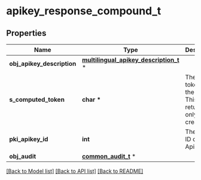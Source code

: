 # apikey_response_compound_t

## Properties
Name | Type | Description | Notes
------------ | ------------- | ------------- | -------------
**obj_apikey_description** | [**multilingual_apikey_description_t**](multilingual_apikey_description.md) \* |  | 
**s_computed_token** | **char \*** | The secret token for the API key.  This will be returned only on creation. | [optional] 
**pki_apikey_id** | **int** | The unique ID of the Apikey | 
**obj_audit** | [**common_audit_t**](common_audit.md) \* |  | 

[[Back to Model list]](../README.md#documentation-for-models) [[Back to API list]](../README.md#documentation-for-api-endpoints) [[Back to README]](../README.md)



